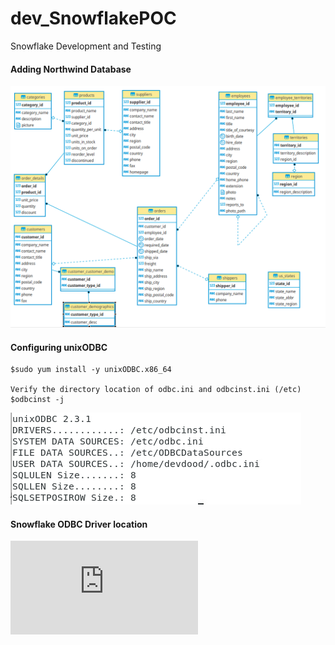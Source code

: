# dev_SnowflakePOC
Snowflake Development and Testing

#### Adding Northwind Database
![Northwind ER](https://github.com/lel99999/dev_SnowflakePOC/blob/main/Northwind_ER.png)


#### Configuring unixODBC
```
$sudo yum install -y unixODBC.x86_64

Verify the directory location of odbc.ini and odbcinst.ini (/etc)
$odbcinst -j
```
![odbcinst -j](https://github.com/lel99999/dev_SnowflakePOC/blob/main/odbcinst_cmd-01.PNG)

#### Snowflake ODBC Driver location
![ODBC Driver](https://sfc-repo.snowflakecomputing.com/odbc/linux/2.22.3/index.html)
